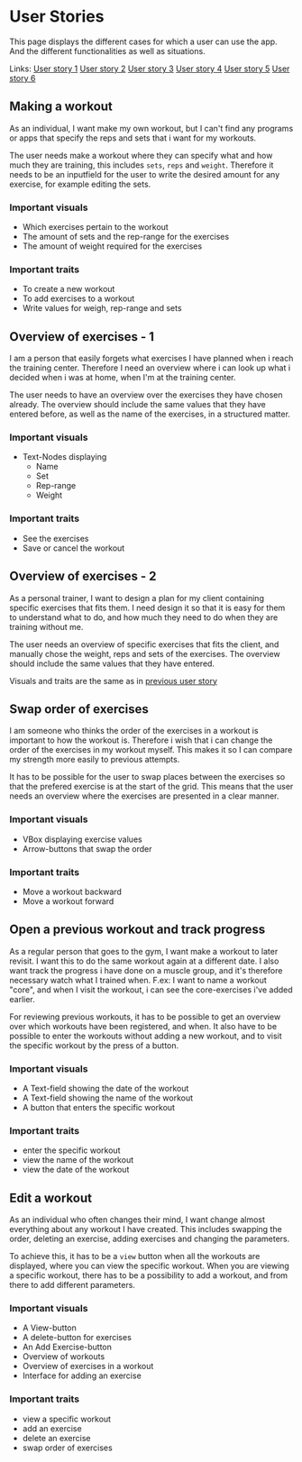 # User Stories

This page displays the different cases for which a user can use the app. And the different functionalities as well as situations.

Links:
[User story 1](#making-a-workout)
[User story 2](#overview-of-exercises---1)
[User story 3](#overview-of-exercises---2)
[User story 4](#swap-order-of-exercises)
[User story 5](#open-a-previous-workout-and-track-progress)
[User story 6](#edit-a-workout)

## Making a workout

As an individual, I want  make my own workout, but I can't find any programs or apps that specify the reps and sets that i want for my workouts.

The user needs  make a workout where they can specify what and how much they are training, this includes `sets`, `reps` and `weight`.
Therefore it needs to be an inputfield for the user to write the desired amount for any exercise, for example editing the sets.

### Important visuals

- Which exercises pertain to the workout
- The amount of sets and the rep-range for the exercises
- The amount of weight required for the exercises

### Important traits

- To create a new workout
- To add exercises to a workout
- Write values for weigh, rep-range and sets

## Overview of exercises - 1

I am a person that easily forgets what exercises I have planned when i reach the training center.
Therefore I need an overview where i can look up what i decided when i was at home, when I'm at the training center.

The user needs to have an overview over the exercises they have chosen already.
The overview should include the same values that they have entered before, as well as the name of the exercises, in a structured matter.

### Important visuals

- Text-Nodes displaying
  - Name
  - Set
  - Rep-range
  - Weight

### Important traits

- See the exercises
- Save or cancel the workout

## Overview of exercises - 2

As a personal trainer, I want to design a plan for my client containing specific exercises that fits them. I need  design it so that it is easy for them to understand what to do, and how much they need to do when they are training without me.

The user needs an overview of specific exercises that fits the client, and  manually chose the weight, reps and sets of the exercises.
The overview should include the same values that they have entered.

Visuals and traits are the same as in [previous user story](#overview-of-exercises---1)

## Swap order of exercises

I am someone who thinks the order of the exercises in a workout is important to how the workout is.
Therefore i wish that i can change the order of the exercises in my workout myself.
This makes it so I can compare my strength more easily to previous attempts.

It has to be possible for the user to swap places between the exercises so that the prefered exercise is at the start of the grid.
This means that the user needs an overview where the exercises are presented in a clear manner.

### Important visuals

- VBox displaying exercise values
- Arrow-buttons that swap the order

### Important traits

- Move a workout backward
- Move a workout forward

## Open a previous workout and track progress

As a regular person that goes to the gym, I want  make a workout to later revisit.
I want this to do the same workout again at a different date.
I also want  track the progress i have done on a muscle group,
and it's therefore necessary  watch what I trained when. F.ex: I want to name a workout "core",
and when I visit the workout, i can see the core-exercises i've added earlier.

For reviewing previous workouts, it has to be possible to get an overview over which workouts have been registered, and when.
It also have to be possible to enter the workouts without adding a new workout, and to visit the specific workout by the press of a button.

### Important visuals

- A Text-field showing the date of the workout
- A Text-field showing the name of the workout
- A button that enters the specific workout

### Important traits

- enter the specific workout
- view the name of the workout
- view the date of the workout

## Edit a workout

As an individual who often changes their mind, I want  change almost everything about any workout I have created.
This includes swapping the order, deleting an exercise, adding exercises and changing the parameters.

To achieve this, it has to be a `view` button when all the workouts are displayed, where you can view the specific workout.
When you are viewing a specific workout, there has to be a possibility to add a workout, and from there to add different parameters.

### Important visuals

- A View-button
- A delete-button for exercises
- An Add Exercise-button
- Overview of workouts
- Overview of exercises in a workout
- Interface for adding an exercise
  
### Important traits

- view a specific workout
- add an exercise
- delete an exercise
- swap order of exercises
